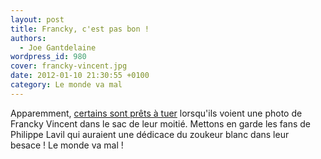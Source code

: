 ```yaml
---
layout: post
title: Francky, c'est pas bon !
authors:
  - Joe Gantdelaine
wordpress_id: 980
cover: francky-vincent.jpg
date: 2012-01-10 21:30:55 +0100
category: Le monde va mal
---
```


Apparemment, [certains sont prêts à tuer][1] lorsqu'ils voient une photo de
Francky Vincent dans le sac de leur moitié. Mettons en garde les fans de
Philippe Lavil qui auraient une dédicace du zoukeur blanc dans leur besace ! Le
monde va mal !

[1]:
  https://fr.news.yahoo.com/photo-francky-vincent-conduit-homme-au-meurtre-154906768.html
